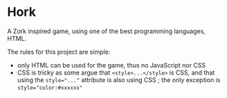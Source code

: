 # Hork

A Zork inspired game, using one of the best programming languages, HTML.

The rules for this project are simple:
* only HTML can be used for the game, thus no JavaScript nor CSS
* CSS is tricky as some argue that `<style>...</style>` is CSS, and that using the `style="..."` attribute is also using CSS ; the only exception is `style="color:#xxxxxx"`
